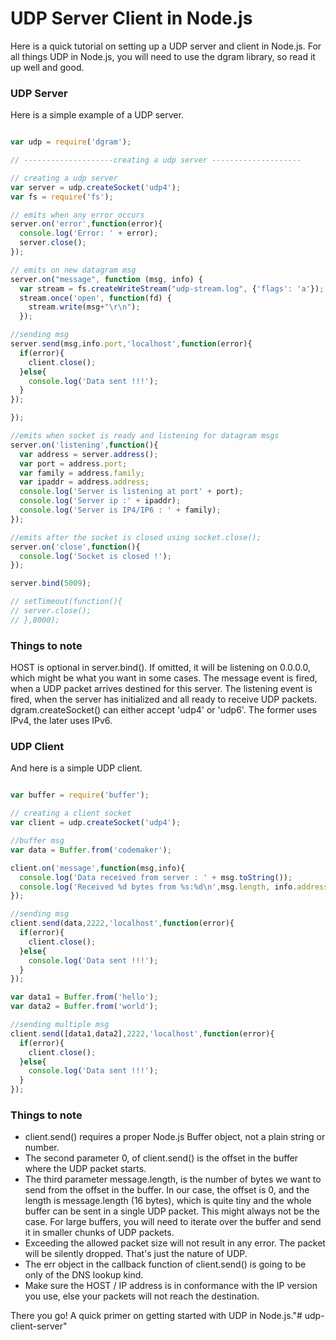 # UDP Server Client in Node.js

Here is a quick tutorial on setting up a UDP server and client in Node.js. For all things UDP in Node.js, you will need to use the dgram library, so read it up well and good.

### UDP Server

Here is a simple example of a UDP server.

```js

var udp = require('dgram');

// --------------------creating a udp server --------------------

// creating a udp server
var server = udp.createSocket('udp4');
var fs = require('fs');

// emits when any error occurs
server.on('error',function(error){
  console.log('Error: ' + error);
  server.close();
});

// emits on new datagram msg
server.on("message", function (msg, info) {
  var stream = fs.createWriteStream("udp-stream.log", {'flags': 'a'});
  stream.once('open', function(fd) {
    stream.write(msg+"\r\n");
  });

//sending msg
server.send(msg,info.port,'localhost',function(error){
  if(error){
    client.close();
  }else{
    console.log('Data sent !!!');
  }
});

});

//emits when socket is ready and listening for datagram msgs
server.on('listening',function(){
  var address = server.address();
  var port = address.port;
  var family = address.family;
  var ipaddr = address.address;
  console.log('Server is listening at port' + port);
  console.log('Server ip :' + ipaddr);
  console.log('Server is IP4/IP6 : ' + family);
});

//emits after the socket is closed using socket.close();
server.on('close',function(){
  console.log('Socket is closed !');
});

server.bind(5009);

// setTimeout(function(){
// server.close();
// },8000);

```

### Things to note

HOST is optional in server.bind(). If omitted, it will be listening on 0.0.0.0, which might be what you want in some cases.
The message event is fired, when a UDP packet arrives destined for this server.
The listening event is fired, when the server has initialized and all ready to receive UDP packets. dgram.createSocket() can either accept 'udp4' or 'udp6'. The former uses IPv4, the later uses IPv6.

### UDP Client

And here is a simple UDP client.

```js

var buffer = require('buffer');

// creating a client socket
var client = udp.createSocket('udp4');

//buffer msg
var data = Buffer.from('codemaker');

client.on('message',function(msg,info){
  console.log('Data received from server : ' + msg.toString());
  console.log('Received %d bytes from %s:%d\n',msg.length, info.address, info.port);
});

//sending msg
client.send(data,2222,'localhost',function(error){
  if(error){
    client.close();
  }else{
    console.log('Data sent !!!');
  }
});

var data1 = Buffer.from('hello');
var data2 = Buffer.from('world');

//sending multiple msg
client.send([data1,data2],2222,'localhost',function(error){
  if(error){
    client.close();
  }else{
    console.log('Data sent !!!');
  }
});

```

### Things to note

* client.send() requires a proper Node.js Buffer object, not a plain string or number.
* The second parameter 0, of client.send() is the offset in the buffer where the UDP packet starts.
* The third parameter message.length, is the number of bytes we want to send from the offset in the buffer. In our case, the offset is 0, and the length is message.length (16 bytes), which is quite tiny and the whole buffer can be sent in a single UDP packet. This might always not be the case. For large buffers, you will need to iterate over the buffer and send it in smaller chunks of UDP packets.
* Exceeding the allowed packet size will not result in any error. The packet will be silently dropped. That's just the nature of UDP.
* The err object in the callback function of client.send() is going to be only of the DNS lookup kind.
* Make sure the HOST / IP address is in conformance with the IP version you use, else your packets will not reach the destination.

There you go! A quick primer on getting started with UDP in Node.js."# udp-client-server" 
